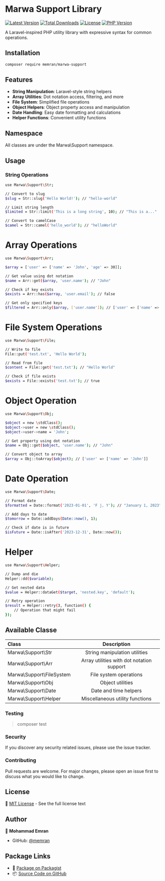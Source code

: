 # Marwa Support Library

[![Latest Version](https://img.shields.io/packagist/v/memran/marwa-support.svg?style=flat-square)](https://packagist.org/packages/memran/marwa-support)
[![Total Downloads](https://img.shields.io/packagist/dt/memran/marwa-support.svg?style=flat-square)](https://packagist.org/packages/memran/marwa-support)
[![License](https://img.shields.io/packagist/l/memran/marwa-support.svg?style=flat-square)](https://packagist.org/packages/memran/marwa-support)
[![PHP Version](https://img.shields.io/packagist/php-v/memran/marwa-support.svg?style=flat-square)](https://php.net)

A Laravel-inspired PHP utility library with expressive syntax for common operations.

## Installation

```bash
composer require memran/marwa-support
```
## Features
- **String Manipulation**: Laravel-style string helpers
- **Array Utilities**: Dot notation access, filtering, and more
- **File System**: Simplified file operations
- **Object Helpers**: Object property access and manipulation
- **Date Handling**: Easy date formatting and calculations
- **Helper Functions**: Convenient utility functions

## Namespace
All classes are under the Marwa\Support namespace.

## Usage

### String Operations

```bash 
use Marwa\Support\Str;

// Convert to slug
$slug = Str::slug('Hello World!'); // "hello-world"

// Limit string length
$limited = Str::limit('This is a long string', 10); // "This is a..."

// Convert to camelCase
$camel = Str::camel('hello_world'); // "helloWorld"
```

# Array Operations

```bash
use Marwa\Support\Arr;

$array = ['user' => ['name' => 'John', 'age' => 30]];

// Get value using dot notation
$name = Arr::get($array, 'user.name'); // "John"

// Check if key exists
$exists = Arr::has($array, 'user.email'); // false

// Get only specified keys
$filtered = Arr::only($array, ['user.name']); // ['user' => ['name' => 'John']]
```

# File System Operations
```bash
use Marwa\Support\File;

// Write to file
File::put('test.txt', 'Hello World');

// Read from file
$content = File::get('test.txt'); // "Hello World"

// Check if file exists
$exists = File::exists('test.txt'); // true
```

# Object Operation

```bash
use Marwa\Support\Obj;

$object = new \stdClass();
$object->user = new \stdClass();
$object->user->name = 'John';

// Get property using dot notation
$name = Obj::get($object, 'user.name'); // "John"

// Convert object to array
$array = Obj::toArray($object); // ['user' => ['name' => 'John']]
```

# Date Operation
```bash
use Marwa\Support\Date;

// Format date
$formatted = Date::format('2023-01-01', 'F j, Y'); // "January 1, 2023"

// Add days to date
$tomorrow = Date::addDays(Date::now(), 1);

// Check if date is in future
$isFuture = Date::isAfter('2023-12-31', Date::now());
```

# Helper
```bash
use Marwa\Support\Helper;

// Dump and die
Helper::dd($variable);

// Get nested data
$value = Helper::dataGet($target, 'nested.key', 'default');

// Retry operation
$result = Helper::retry(3, function() {
    // Operation that might fail
});
```


## Available Classe
| Class | Description |
| :------- | :------: |
| Marwa\Support\Str  | String manipulation utilities |
| Marwa\Support\Arr  | Array utilities with dot notation support |
| Marwa\Support\FileSystem	| File system operations |
| Marwa\Support\Obj	| Object utilities |
| Marwa\Support\Date	| Date and time helpers |
| Marwa\Support\Helper	| Miscellaneous utility functions |

### Testing
> composer test

### Security
If you discover any security related issues, please use the issue tracker.

### Contributing
Pull requests are welcome. For major changes, please open an issue first to discuss what you would like to change.

## License
📜 [MIT License](LICENSE) - See the full license text

## Author
👤 **Mohammad Emran**  
- GitHub: [@memran](https://github.com/memran)  

## Package Links
- 🔗 [Package on Packagist](https://packagist.org/packages/memran/marwa-support)
- 📦 [Source Code on GitHub](https://github.com/memran/marwa-support)

